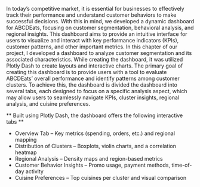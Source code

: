 In today’s competitive market, it is essential for businesses to effectively track their performance and understand customer behaviors to make successful decisions. With this in mind, we developed a dynamic dashboard for ABCDEats, focusing on customer segmentation, behavioral analysis, and regional insights. This dashboard aims to provide an intuitive interface for users to visualize and interact with key performance indicators (KPIs), customer patterns, and other important metrics.
In this chapter of our project, I developed a dashboard to analyze customer segmentation and its associated characteristics. While creating the dashboard, it was utilized Plotly Dash to create layouts and interactive charts. The primary goal of creating this dashboard is to provide users with a tool to evaluate ABCDEats’ overall performance and identify patterns among customer clusters. To achieve this, the dashboard is divided the dashboard into several tabs, each designed to focus on a specific analysis aspect, which may allow users to seamlessly navigate KPIs, cluster insights, regional analysis, and cuisine preferences.

** Built using Plotly Dash, the dashboard offers the following interactive tabs ** 
- Overview Tab – Key metrics (spending, orders, etc.) and regional mapping
- Distribution of Clusters – Boxplots, violin charts, and a correlation heatmap
- Regional Analysis – Density maps and region-based metrics
- Customer Behavior Insights – Promo usage, payment methods, time-of-day activity
- Cuisine Preferences – Top cuisines per cluster and visual comparison
